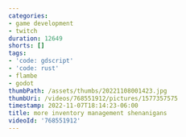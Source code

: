 ```yaml
---
categories:
- game development
- twitch
duration: 12649
shorts: []
tags:
- 'code: gdscript'
- 'code: rust'
- flambe
- godot
thumbPath: /assets/thumbs/20221108001423.jpg
thumbUri: /videos/768551912/pictures/1577357575
timestamp: 2022-11-07T18:14:23-06:00
title: more inventory management shenanigans
videoId: '768551912'
---
```

